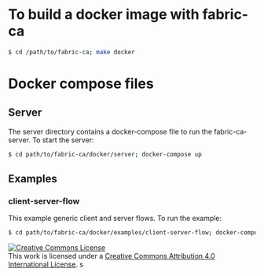 # To build a docker image with fabric-ca
```sh
$ cd /path/to/fabric-ca; make docker
```

# Docker compose files

## Server
The server directory contains a docker-compose file to run the fabric-ca-server.
To start the server:
```sh
$ cd path/to/fabric-ca/docker/server; docker-compose up
```

## Examples

### client-server-flow
This example generic client and server flows.
To run the example:
```sh
$ cd path/to/fabric-ca/docker/examples/client-server-flow; docker-compose up
```

<a rel="license" href="http://creativecommons.org/licenses/by/4.0/"><img alt="Creative Commons License" style="border-width:0" src="https://i.creativecommons.org/l/by/4.0/88x31.png" /></a><br />This work is licensed under a <a rel="license" href="http://creativecommons.org/licenses/by/4.0/">Creative Commons Attribution 4.0 International License</a>.
s
